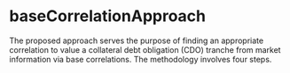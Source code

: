 # baseCorrelationApproach
The proposed approach serves the purpose of finding an appropriate correlation to value a collateral debt obligation (CDO) tranche from market information via base correlations. The methodology involves four steps.
